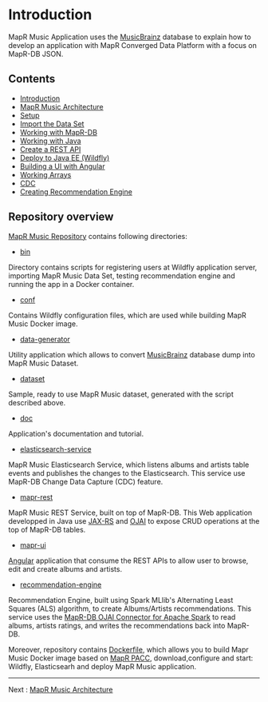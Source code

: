 # Introduction

MapR Music Application uses the [MusicBrainz](https://musicbrainz.org/) database to explain how to develop an 
application with MapR Converged Data Platform with a focus on MapR-DB JSON.


## Contents

* [Introduction](https://github.com/mapr-demos/mapr-music/blob/master/doc/tutorials/001-introduction.md)
* [MapR Music Architecture](https://github.com/mapr-demos/mapr-music/blob/master/doc/tutorials/002-mapr-music-architecture.md)
* [Setup](https://github.com/mapr-demos/mapr-music/blob/master/doc/tutorials/003-setup.md)
* [Import the Data Set](https://github.com/mapr-demos/mapr-music/blob/master/doc/tutorials/004-import-the-data-set.md)
* [Working with MapR-DB](https://github.com/mapr-demos/mapr-music/blob/master/doc/tutorials/005-working-with-mapr-db.md)
* [Working with Java](https://github.com/mapr-demos/mapr-music/blob/master/doc/tutorials/006-working-with-java.md)
* [Create a REST API](https://github.com/mapr-demos/mapr-music/blob/master/doc/tutorials/007-create-a-rest-api.md)
* [Deploy to Java EE (Wildfly)](https://github.com/mapr-demos/mapr-music/blob/master/doc/tutorials/008-deploy-to-wildfly.md)
* [Building a UI with Angular](https://github.com/mapr-demos/mapr-music/blob/master/doc/tutorials/009-building-a-ui-with-angular.md)
* [Working Arrays](https://github.com/mapr-demos/mapr-music/blob/master/doc/tutorials/010-working-with-arrays.md)
* [CDC](https://github.com/mapr-demos/mapr-music/blob/master/doc/tutorials/011-change-data-capture.md)
* [Creating Recommendation Engine](https://github.com/mapr-demos/mapr-music/blob/master/doc/tutorials/012-creating-recommendation-engine.md)

## Repository overview

[MapR Music Repository](https://github.com/mapr-demos/mapr-music/) contains following directories:

* [bin](https://github.com/mapr-demos/mapr-music/tree/master/bin)

Directory contains scripts for registering users at Wildfly application server, importing MapR Music Data Set, testing 
recommendation engine and running the app in a Docker container.

* [conf](https://github.com/mapr-demos/mapr-music/tree/master/conf)

Contains Wildfly configuration files, which are used while building MapR Music Docker image.

* [data-generator](https://github.com/mapr-demos/mapr-music/tree/master/data-generator)

Utility application which allows to convert [MusicBrainz](https://musicbrainz.org/) database dump into MapR Music Dataset.

* [dataset](https://github.com/mapr-demos/mapr-music/tree/master/dataset)

Sample, ready to use MapR Music dataset, generated with the script described above.

* [doc](https://github.com/mapr-demos/mapr-music/tree/master/doc)

Application's documentation and tutorial.

* [elasticsearch-service](https://github.com/mapr-demos/mapr-music/tree/master/elasticsearch-service)

MapR Music Elasticsearch Service, which listens albums and artists table events and publishes the changes to the Elasticsearch. This service use MapR-DB Change Data Capture (CDC) feature.

* [mapr-rest](https://github.com/mapr-demos/mapr-music/tree/master/mapr-rest)

MapR Music REST Service, built on top of MapR-DB. This Web application developped in Java use [JAX-RS](https://github.com/jax-rs) and [OJAI](https://maprdocs.mapr.com/home/MapR-DB/JSON_DB/develop-apps-jsonDB.html) to expose CRUD operations at the top of MapR-DB tables.

* [mapr-ui](https://github.com/mapr-demos/mapr-music/tree/master/mapr-ui)

[Angular](https://angular.io/) application that consume the REST APIs to allow user to browse, edit and create albums and artists.

* [recommendation-engine](https://github.com/mapr-demos/mapr-music/tree/master/recommendation-engine)

Recommendation Engine, built using Spark MLlib's Alternating Least Squares (ALS) algorithm, to create Albums/Artists recommendations. This service uses the [MapR-DB OJAI Connector for Apache Spark](https://maprdocs.mapr.com/home/Spark/NativeSparkConnectorJSON.html) to read albums, artists ratings, and writes the recommendations back into MapR-DB.

Moreover, repository contains [Dockerfile](https://github.com/mapr-demos/mapr-music/blob/master/Dockerfile), which allows 
you to build Mapr Music Docker image based on [MapR PACC](https://mapr.com/products/persistent-application-client-container/), download,configure and start: Wildfly, Elasticsearh and deploy MapR Music application.

---

Next : [MapR Music Architecture](002-mapr-music-architecture.md)
